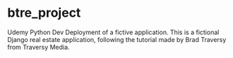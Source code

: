 # btre_project
Udemy Python Dev Deployment of a fictive application. This is a fictional Django real estate application, 
following the tutorial made by Brad Traversy from Traversy Media. 
